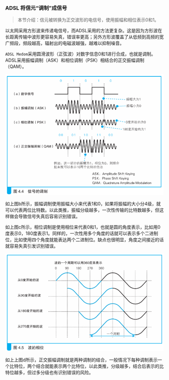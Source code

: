 ### ADSL 将信元“调制”成信号

> 本节介绍：信元被转换为正交波形的电信号，使用振幅和相位表示0和1。

以太网采用方形波来传递电信号，而ADSL采用的方法更复杂。这是因为方形波在长距离传输中波形更容易失真，错误率更高；另外方形波覆盖了从低频到高频的宽广频段，频段越高，辐射出的电磁波越强，越难以抑制噪音。

`ADSL Medom`采用圆滑波形（正弦波）对数字信息0和1进行合成，也就是调制。ADSL采用振幅调制（ASK）和相位调制（PSK）相结合的正交振幅调制（QAM）。

![调制](img/image40.png)

如上图b所示，振幅调制使用振幅大小来代表1和0，如果将振幅的大小分4级，就可以代表两位比特数。以此类推，振幅分级越多，一次性传输的比特数越多，但这样做会导致信号失真后容易识别错误。

如上图c所示，相位调制是使用相位来代表0和1，也就是圆的角度表示，比如用0度表示0，180度表示1。同样的，一次性用多个角度的话就可以表示多个二进制位，比如使用四个角度就能表达两个二进制位。缺点也很明显，角度之间接近的话就容易失真引发识别错误。

![相位调制](img/image41.png)

如上上图d所示，正交振幅调制就是两种调制的结合，一般情况下每种调制表示一个比特位，两个结合就能表示两个比特位，以此类推，分级越多，结合后表示的比特位越多，但过多分级也有识别错误的风险。